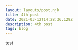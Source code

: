 ```yaml
---
layout: layouts/post.njk
title: 4th post
date: 2021-03-12T14:28:36.129Z
description: 4th post
tags: blog
---
```

test